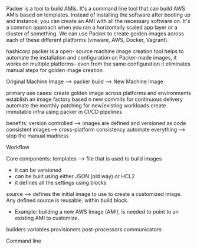 Packer is a tool to build AMIs. It's a command line tool that can build AWS AMIs based on templates. Instead of installing the software after booting up and instance, you can create an AMI with all the necessary software on. It's a common approach when you ran a horizontally scaled app layer or a cluster of something.
We can use Packer to create golden images across each of these different platforms (vmware, AWS, Docker, Vagrant).

hashicorp packer is a open- source machine image creation tool
helps to automate the installation and configuration on Packer-made images, it works on multiple platforms- even from the same configuration
it eliminates manual steps for golden image creation

Original Machine Image --> packer build --> New Machine Image

primary use cases:
create golden image across platforms and environments
establish an image factory based n new commits for continuous delivery
automate the monthly patching for new/existing workloads 
create immutable infra using packer in CI/CD pipelines

benefits:
version controlled --> images are defined and versioned as code
consistent images--> cross-platform consistency
automate everything --> stop the manual madness 

Workflow

Core components:
templates --> file that is used to  build images
- it can be versioned
- can be built using either JSON (old way) or HCL2
- it defines all the settings using blocks

source --> defines the initial image to use to create a customized image. Any defined source is reusable. within build block.
- Example: building a new AWS Image (AMI), is needed to point to an existing AMI to customize.

builders
variables
provisioners
post-processors
communicators


Command line

